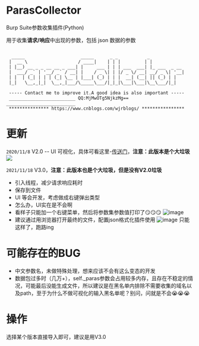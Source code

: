 # ParasCollector
Burp Suite参数收集插件(Python)

用于收集**请求/响应**中出现的参数，包括 json 数据的参数
```

  _____                     _____      _ _           _             
 |  __ \                   / ____|    | | |         | |            
 | |__) __ _ _ __ __ _ ___| |     ___ | | | ___  ___| |_ ___  _ __ 
 |  ___/ _` | '__/ _` / __| |    / _ \| | |/ _ \/ __| __/ _ \| '__|
 | |  | (_| | | | (_| \__ | |___| (_) | | |  __| (__| || (_) | |   
 |_|   \__,_|_|  \__,_|___/\_____\___/|_|_|\___|\___|\__\___/|_|   

 ----- Contact me to improve it.A good idea is also important -----
 _________________________ QQ:MjMwOTg5NjkzMg== __________________________
 *************** https://www.cnblogs.com/wjrblogs/ ****************
```

# 更新
`2020/11/8` V2.0 --  UI 可视化，具体可看这里-[传送门](https://www.cnblogs.com/wjrblogs/p/13764361.html)，**注意：此版本是个大垃圾**
![](https://img2020.cnblogs.com/blog/1893076/202011/1893076-20201108150352367-588426600.png)

`2021/11/18`  V3.0，**注意：此版本也是个大垃圾，但是没有V2.0垃圾**
* 引入线程，减少请求响应耗时
* 保存到文件
* UI 等会开发，考虑做成右键弹出类型
* 怎么办，UI实在是不会啊
* 看样子只能加一个右键菜单，然后将参数集参数值打印了😏😏😏
![image](https://user-images.githubusercontent.com/25588005/143251055-b3eb56b8-6f85-4020-a802-6aa06b2f3b1d.png)
* 建议通过用浏览器打开最终的文件，配置json格式化插件使用
![image](https://user-images.githubusercontent.com/25588005/143251175-e99420df-d099-4240-afd5-8a9f36589869.png)
只能这样了，跑路ing

# 可能存在的BUG
* 中文参数名，未做特殊处理，想来应该不会有这么变态的开发
* 数据包过多时（几万+），self._paras参数会占用较多内存，且存在不稳定的情况，可能最后没能生成文件，所以建议是在黑名单内排除不需要收集的域名以及path，至于为什么不做可视化的输入黑名单呢？别问，问就是不会😭😭😭

# 操作
选择某个版本直接导入即可，建议是用V3.0



